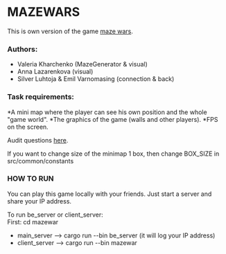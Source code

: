 # MAZEWARS

This is own version of the game [maze wars](https://www.youtube.com/watch?v=5V5X5SbSjns).

### Authors:
* Valeria Kharchenko (MazeGenerator & visual)
* Anna Lazarenkova (visual)
* Silver Luhtoja & Emil Varnomasing (connection & back)


### Task requirements:
*A mini map where the player can see his own position and the whole "game world".
*The graphics of the game (walls and other players).
*FPS on the screen.

Audit questions [here](https://github.com/01-edu/public/tree/master/subjects/multiplayer-fps/audit).

If you want to change size of the minimap 1 box, then change BOX_SIZE in src/common/constants

### HOW TO RUN
You can play this game locally with your friends. Just start a server and share your IP address.<br>

To run be_server or client_server:<br>
First: cd mazewar
- main_server --> cargo run --bin be_server (it will log your IP address)
- client_server  --> cargo run --bin mazewar
